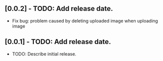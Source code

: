 ## [0.0.2] - TODO: Add release date.

* Fix bug: problem caused by deleting uploaded image when uploading image

## [0.0.1] - TODO: Add release date.

* TODO: Describe initial release.
